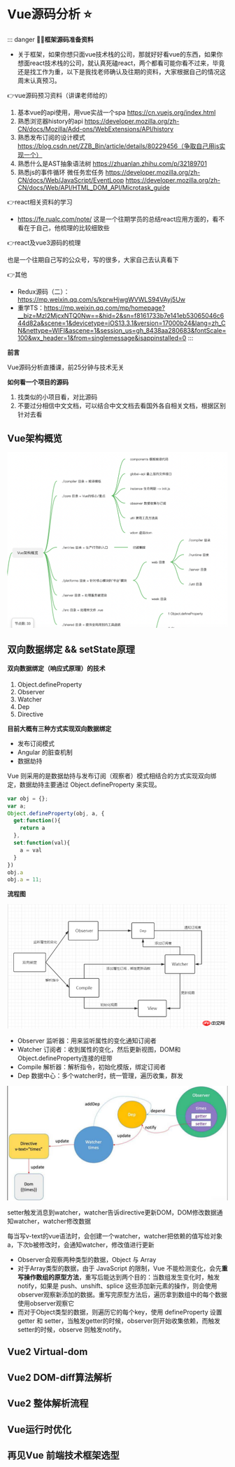 # Vue源码分析 :star:

::: danger
**🌺🌺框架源码准备资料**

* 关于框架，如果你想只面vue技术栈的公司，那就好好看vue的东西，如果你想面react技术栈的公司，就认真死磕react，两个都看可能你看不过来，毕竟还是找工作为重，以下是我找老师确认及往期的资料，大家根据自己的情况这周末认真预习。

👉vue源码预习资料（讲课老师给的）

1. 基本vue的api使用，用vue实战一个spa  https://cn.vuejs.org/index.html
2. 熟悉浏览器history的api  https://developer.mozilla.org/zh-CN/docs/Mozilla/Add-ons/WebExtensions/API/history
3. 熟悉发布订阅的设计模式    https://blog.csdn.net/ZZB_Bin/article/details/80229456（争取自己用js实现一个）
4. 熟悉什么是AST抽象语法树 https://zhuanlan.zhihu.com/p/32189701
5. 熟悉js的事件循环 微任务宏任务  https://developer.mozilla.org/zh-CN/docs/Web/JavaScript/EventLoop
https://developer.mozilla.org/zh-CN/docs/Web/API/HTML_DOM_API/Microtask_guide

👉react相关资料的学习

* https://fe.rualc.com/note/ 这是一个往期学员的总结react应用方面的，看不看在于自己，他梳理的比较细致些

👉react及vue3源码的梳理

也是一个往期自己写的公众号，写的很多，大家自己去认真看下

👉其他

* Redux源码（二）：https://mp.weixin.qq.com/s/kprwHjwgWVWLS94VAyj5Uw
* 重学TS：https://mp.weixin.qq.com/mp/homepage?__biz=MzI2MjcxNTQ0Nw==&hid=2&sn=f8161733b7e141eb53065046c644d82a&scene=1&devicetype=iOS13.3.1&version=17000b24&lang=zh_CN&nettype=WIFI&ascene=1&session_us=gh_8438aa280683&fontScale=100&wx_header=1&from=singlemessage&isappinstalled=0
:::

**前言**

Vue源码分析直播课，前25分钟与技术无关

**如何看一个项目的源码**
1. 找类似的小项目看，对比源码
2. 不要过分相信中文文档，可以结合中文文档去看国外各自相关文档，根据区别针对去看

## Vue架构概览

![Image Title](/img/vue-0.png)

## 双向数据绑定 && setState原理

#### 双向数据绑定（响应式原理）的技术

1. Object.defineProperty
2. Observer
3. Watcher
4. Dep
5. Directive

**目前大概有三种方式实现双向数据绑定**
* 发布订阅模式
* Angular 的脏查机制
* 数据劫持

Vue 则采用的是数据劫持与发布订阅（观察者）模式相结合的方式实现双向绑定，数据劫持主要通过 Object.defineProperty 来实现。

```javascript 
var obj = {};
var a;
Object.defineProperty(obj, a, {
  get:function(){
    return a
  },
  set:function(val){
    a = val
  }
})
obj.a
obj.a = 11;
```

**流程图**

![Image Title](/img/vue-2.jpg)

* Observer 监听器：用来监听属性的变化通知订阅者
* Watcher 订阅者：收到属性的变化，然后更新视图，DOM和Object.defineProperty连接的纽带
* Compile 解析器：解析指令，初始化模版，绑定订阅者
* Dep 数据中心：多个watcher时，统一管理，遍历收集，群发

![Image Title](/img/vue-1.jpeg)

setter触发消息到watcher，watcher告诉directive更新DOM，DOM修改数据通知watcher，watcher修改数据

每当写v-text的vue语法时，会创建一个watcher，watcher把依赖的值写给对象a，下次b被修改时，会通知watcher，修改值进行更新

* Observer会观察两种类型的数据，Object 与 Array
* 对于Array类型的数据，由于 JavaScript 的限制，Vue 不能检测变化，会先**重写操作数组的原型方法**，重写后能达到两个目的：当数组发生变化时，触发 notify，如果是 push、unshift、splice 这些添加新元素的操作，则会使用observer观察新添加的数据。重写完原型方法后，遍历拿到数组中的每个数据使用observer观察它
* 而对于Object类型的数据，则遍历它的每个key，使用 defineProperty 设置 getter 和 setter，当触发getter的时候，observer则开始收集依赖，而触发setter的时候，observe 则触发notify。


## Vue2 Virtual-dom


## Vue2 DOM-diff算法解析


## Vue2 整体解析流程


## Vue运行时优化


## 再见Vue 前端技术框架选型